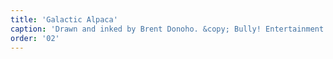 ```yaml
---
title: 'Galactic Alpaca'
caption: 'Drawn and inked by Brent Donoho. &copy; Bully! Entertainment.'
order: '02'
---
```

